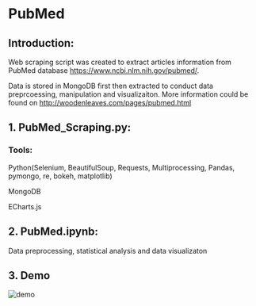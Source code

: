# PubMed

## Introduction:

Web scraping script was created to extract articles information from PubMed database https://www.ncbi.nlm.nih.gov/pubmed/.

Data is stored in MongoDB first then extracted to conduct data preprcoessing, manipulation and visualizaiton. More information could be found on http://woodenleaves.com/pages/pubmed.html

## 1. PubMed_Scraping.py: 

### Tools:

Python(Selenium, BeautifulSoup, Requests, Multiprocessing, Pandas, pymongo, re, bokeh, matplotlib)

MongoDB

ECharts.js

## 2. PubMed.ipynb: 

Data preprocessing, statistical analysis and data visualizaton

## 3. Demo

![demo](https://github.com/woodenleaves/PubMed/raw/master/pubmed.png)

